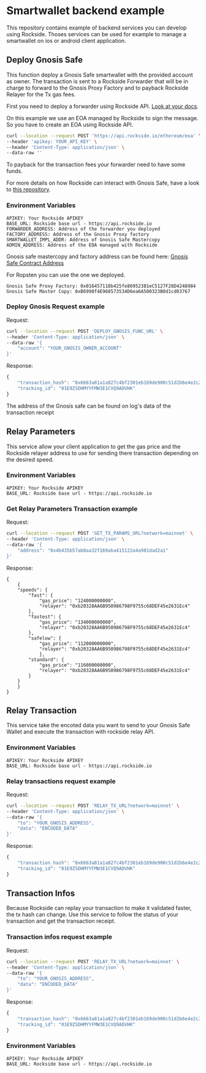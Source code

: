 # Smartwallet backend example

This repository contains example of backend services you can develop using Rockside. Thoses services can be used for example to manage a smartwallet on ios or android client application.

## Deploy Gnosis Safe

This function deploy a Gnosis Safe smartwallet with the provided account as owner.
The transaction is sent to a Rockside Forwarder that will be in charge to forward to the Gnosis Proxy Factory and to payback Rockside Relayer for the Tx gas fees.

First you need to deploy a forwarder using Rockside API. [Look at your docs](https://docs.rockside.io/rockside-api#deploy-a-forwarder-contract).

On this example we use an EOA managed by Rockside to sign the message. So you have to create an EOA using Rockside API.

```sh
curl --location --request POST 'https://api.rockside.io/ethereum/eoa' \
--header 'apikey: YOUR_API_KEY' \
--header 'Content-Type: application/json' \
--data-raw ''
```

To payback for the transaction fees your forwarder need to have some funds.

For more details on how Rockside can interact with Gnosis Safe, have a look to [this repository](https://github.com/rocksideio/rockside-integration-examples/tree/master/gnosis-safe). 

### Environment Variables

```
APIKEY: Your Rockside APIKEY
BASE_URL: Rockside base url - https://api.rockside.io
FORWARDER_ADDRESS: Address of the forwarder you deployed
FACTORY_ADDRESS: Address of the Gnosis Proxy factory
SMARTWALLET_IMPL_ADDR: Address of Gnosis Safe Mastercopy
ADMIN_ADDRESS: Address of the EOA managed with Rockside
```

Gnosis safe mastercopy  and factory address can be found here: [Gnosis Safe Contract Address](https://github.com/gnosis/safe-contracts/tree/v1.1.1/.openzeppelin)

For Ropsten you can use the one we deployed.
```
Gnosis Safe Proxy Factory: 0x016457118b425fe86952381eC5127F28D4248984
Gnosis Safe Master Copy: 0xB6998f4E968573534D6ea6A500323B0d1cd03767
```

### Deploy Gnosis Request example

Request:

```sh
curl --location --request POST 'DEPLOY_GNOSIS_FUNC_URL' \
--header 'Content-Type: application/json' \
--data-raw '{
    "account": "YOUR_GNOSIS_OWNER_ACCOUNT"
}'
```

Response:

```js
{
    "transaction_hash": "0x6663a81a1a827c4bf2301eb169de900c51d2b6e4e2c26d503dce10888f8cdee9",
    "tracking_id": "01E9ZSDHMYYFMW3E1CVQ9ADVHK"
}
```


The address of the Gnosis safe can be found on log's data of the transaction receipt


## Relay Parameters

This service allow your client application to get the gas price and the Rockside relayer address to use for sending there transaction depending on the desired speed.

### Environment Variables

```
APIKEY: Your Rockside APIKEY
BASE_URL: Rockside base url - https://api.rockside.io
```

### Get Relay Parameters Transaction example

Request:

```sh
curl --location --request POST 'GET_TX_PARAMS_URL?network=mainnet' \
--header 'Content-Type: application/json' \
--data-raw '{
    "address": "0x4b435b57ab0aa32f169aba415122a4a981dad2a1"
}'
```

Response:

```
{
    {
    "speeds": {
        "fast": {
            "gas_price": "124000000000",
            "relayer": "0xb20328AA6B950986798F9755c68DEF45e2631Ec4"
        },
        "fastest": {
            "gas_price": "134000000000",
            "relayer": "0xb20328AA6B950986798F9755c68DEF45e2631Ec4"
        },
        "safelow": {
            "gas_price": "112000000000",
            "relayer": "0xb20328AA6B950986798F9755c68DEF45e2631Ec4"
            },
        "standard": {
            "gas_price": "116000000000",
            "relayer": "0xb20328AA6B950986798F9755c68DEF45e2631Ec4"
        }
    }
    }
}
```

## Relay Transaction

This service take the encoted data you want to send to your Gnosis Safe Wallet and execute the transaction with rockside relay API.

### Environment Variables

```
APIKEY: Your Rockside APIKEY
BASE_URL: Rockside base url - https://api.rockside.io
```

### Relay transactions request example

Request:

```sh
curl --location --request POST 'RELAY_TX_URL?network=mainnet' \
--header 'Content-Type: application/json' \
--data-raw '{
    "to": "YOUR_GNOSIS_ADDRESS",
    "data": "ENCODED_DATA"
}'
```

Response:

```js
{
    "transaction_hash": "0x6663a81a1a827c4bf2301eb169de900c51d2b6e4e2c26d503dce10888f8cdee9",
    "tracking_id": "01E9ZSDHMYYFMW3E1CVQ9ADVHK"
}
```

## Transaction Infos

Because Rockside can replay your transaction to make it validated faster, the tx hash can change. Use this service to follow the status of your transaction and get the transaction receipt.

### Transaction infos request example

Request:

```sh
curl --location --request POST 'RELAY_TX_URL?network=mainnet' \
--header 'Content-Type: application/json' \
--data-raw '{
    "to": "YOUR_GNOSIS_ADDRESS",
    "data": "ENCODED_DATA"
}'
```

Response:

```js
{
    "transaction_hash": "0x6663a81a1a827c4bf2301eb169de900c51d2b6e4e2c26d503dce10888f8cdee9",
    "tracking_id": "01E9ZSDHMYYFMW3E1CVQ9ADVHK"
}
```


### Environment Variables

```
APIKEY: Your Rockside APIKEY
BASE_URL: Rockside base url - https://api.rockside.io
```
